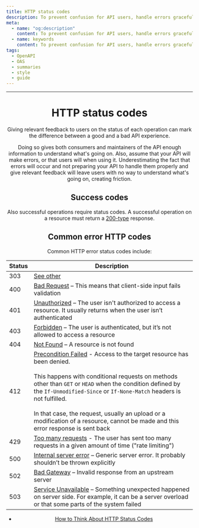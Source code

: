 ```yaml
---
title: HTTP status codes
description: To prevent confusion for API users, handle errors gracefully and return standard HTTP response codes
meta:
  - name: "og:description"
    content: To prevent confusion for API users, handle errors gracefully and return standard HTTP response codes
  - name: keywords
    content: To prevent confusion for API users, handle errors gracefully and return standard HTTP response codes
tags:
  - OpenAPI
  - OAS
  - summaries
  - style
  - guide
---
```


<Header/>

---
# HTTP status codes

Giving relevant feedback to users on the status of each operation
can mark the difference between a good and a bad API experience.

Doing so gives both consumers and maintainers of the API enough information to understand what's going on.
Also, assume that your API will make errors, or that users will when using it.
Underestimating the fact that errors will occur and not preparing your API to handle them properly and give relevant feedback
will leave users with no way to understand what's going on, creating friction.

## Success codes

Also successful operations require status codes.
A successful operation on a resource must return a [200-type](https://developer.mozilla.org/en-US/docs/Web/HTTP/Status/200) response.

<!-- markdownlint-disable -->

## Common error HTTP codes

Common HTTP error status codes include:

| Status | Description |
| ------ | ----------|
| 303    | [See other](https://developer.mozilla.org/en-US/docs/Web/HTTP/Status/303)|
| 400    | [Bad Request](https://developer.mozilla.org/en-US/docs/Web/HTTP/Status/400) – This means that client-side input fails validation |
| 401    | [Unauthorized](https://developer.mozilla.org/en-US/docs/Web/HTTP/Status/401) – The user isn't authorized to access a resource. It usually returns when the user isn’t authenticated |
| 403   | [Forbidden](https://developer.mozilla.org/en-US/docs/Web/HTTP/Status/403) – The user is authenticated, but it’s not allowed to access a resource |
| 404  | [Not Found](https://developer.mozilla.org/en-US/docs/Web/HTTP/Status/404) – A resource is not found |
| 412 | [Precondition Failed](https://developer.mozilla.org/en-US/docs/Web/HTTP/Status/412) - Access to the target resource has been denied. <br><br> This happens with conditional requests on methods other than `GET` or `HEAD` when the condition defined by the `If-Unmodified-Since` or `If-None-Match` headers is not fulfilled.<br><br>In that case, the request, usually an upload or a modification of a resource, cannot be made and this error response is sent back |
| 429 | [Too many requests](https://developer.mozilla.org/en-US/docs/Web/HTTP/Status/429) - The user has sent too many requests in a given amount of time ("rate limiting")
| 500 | [Internal server error](https://developer.mozilla.org/en-US/docs/Web/HTTP/Status/500) – Generic server error. It probably shouldn’t be thrown explicitly |
| 502 | [Bad Gateway](https://developer.mozilla.org/en-US/docs/Web/HTTP/Status/502) – Invalid response from an upstream server |
| 503 | [Service Unavailable](https://developer.mozilla.org/en-US/docs/Web/HTTP/Status/503) – Something unexpected happened on server side. For example, it can be a server overload or that some parts of the system failed |

<RRead>

- [How to Think About HTTP Status Codes](https://www.mnot.net/blog/2017/05/11/status_codes "How to Think About HTTP Status Codes")

</RRead>

<!-- markdownlint-enable -->
